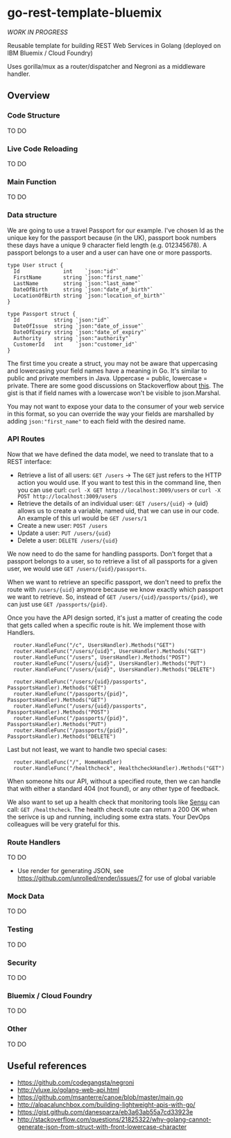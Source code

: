 # go-rest-template-bluemix

*WORK IN PROGRESS*

Reusable template for building REST Web Services in Golang (deployed on IBM Bluemix / Cloud Foundry)

Uses gorilla/mux as a router/dispatcher and Negroni as a middleware handler.

## Overview

### Code Structure

TO DO

### Live Code Reloading

TO DO

### Main Function

TO DO

### Data structure

We are going to use a travel Passport for our example. I've chosen Id as the unique key for the passport because (in the UK), passport book numbers these days have a unique 9 character field length (e.g. 012345678). A passport belongs to a user and a user can have one or more passports.

```golang
type User struct {
  Id              int    `json:"id"`
  FirstName       string `json:"first_name"`
  LastName        string `json:"last_name"`
  DateOfBirth     string `json:"date_of_birth"`
  LocationOfBirth string `json:"location_of_birth"`
}

type Passport struct {
  Id           string `json:"id"`
  DateOfIssue  string `json:"date_of_issue"`
  DateOfExpiry string `json:"date_of_expiry"`
  Authority    string `json:"authority"`
  CustomerId   int    `json:"customer_id"`
}
```

The first time you create a struct, you may not be aware that uppercasing and lowercasing your field names have a meaning in Go. It's similar to public and private members in Java. Uppercase = public, lowercase = private. There are some good discussions on Stackoverflow about [this](http://stackoverflow.com/questions/21825322/why-golang-cannot-generate-json-from-struct-with-front-lowercase-character). The gist is that if field names with a lowercase won't be visible to json.Marshal.

You may not want to expose your data to the consumer of your web service in this format, so you can override the way your fields are marshalled by adding ``json:"first_name"`` to each field with the desired name.

### API Routes

Now that we have defined the data model, we need to translate that to a REST interface:

* Retrieve a list of all users: `GET /users` -> The `GET` just refers to the HTTP action you would use. If you want to test this in the command line, then you can use curl: `curl -X GET http://localhost:3009/users` or `curl -X POST http://localhost:3009/users`
* Retrieve the details of an individual user: `GET /users/{uid}` -> {uid} allows us to create a variable, named uid, that we can use in our code. An example of this url would be `GET /users/1`
* Create a new user: `POST /users`
* Update a user: `PUT /users/{uid}`
* Delete a user: `DELETE /users/{uid}`

We now need to do the same for handling passports. Don't forget that a passport belongs to a user, so to retrieve a list of all passports for a given user, we would use `GET /users/{uid}/passports`.

When we want to retrieve an specific passport, we don't need to prefix the route with `/users/{uid}` anymore because we know exactly which passport we want to retrieve. So, instead of `GET /users/{uid}/passports/{pid}`, we can just use `GET /passports/{pid}`.

Once you have the API design sorted, it's just a matter of creating the code that gets called when a specific route is hit. We implement those with Handlers.

```golang
  router.HandleFunc("/c", UsersHandler).Methods("GET")
  router.HandleFunc("/users/{uid}", UsersHandler).Methods("GET")
  router.HandleFunc("/users", UsersHandler).Methods("POST")
  router.HandleFunc("/users/{uid}", UsersHandler).Methods("PUT")
  router.HandleFunc("/users/{uid}", UsersHandler).Methods("DELETE")

  router.HandleFunc("/users/{uid}/passports", PassportsHandler).Methods("GET")
  router.HandleFunc("/passports/{pid}", PassportsHandler).Methods("GET")
  router.HandleFunc("/users/{uid}/passports", PassportsHandler).Methods("POST")
  router.HandleFunc("/passports/{pid}", PassportsHandler).Methods("PUT")
  router.HandleFunc("/passports/{pid}", PassportsHandler).Methods("DELETE")
```

Last but not least, we want to handle two special cases:

```golang
  router.HandleFunc("/", HomeHandler)
  router.HandleFunc("/healthcheck", HealthcheckHandler).Methods("GET")
```

When someone hits our API, without a specified route, then we can handle that with either a standard 404 (not found), or any other type of feedback.

We also want to set up a health check that monitoring tools like [Sensu](https://sensuapp.org/) can call: `GET /healthcheck`. The health check route can return a 200 OK when the serivce is up and running, including some extra stats. Your DevOps colleagues will be very grateful for this.

### Route Handlers

TO DO

* Use render for generating JSON, see https://github.com/unrolled/render/issues/7 for use of global variable

### Mock Data

TO DO

### Testing

TO DO

### Security

TO DO

### Bluemix / Cloud Foundry

TO DO

### Other

TO DO

## Useful references

* https://github.com/codegangsta/negroni
* http://vluxe.io/golang-web-api.html
* https://github.com/msanterre/canoe/blob/master/main.go
* http://alpacalunchbox.com/building-lightweight-apis-with-go/
* https://gist.github.com/danesparza/eb3a63ab55a7cd33923e
* http://stackoverflow.com/questions/21825322/why-golang-cannot-generate-json-from-struct-with-front-lowercase-character
